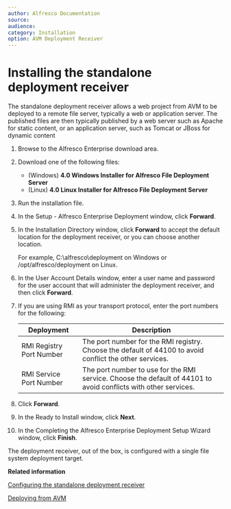 ```yaml
---
author: Alfresco Documentation
source: 
audience: 
category: Installation
option: AVM Deployment Receiver
---
```


# Installing the standalone deployment receiver

The standalone deployment receiver allows a web project from AVM to be deployed to a remote file server, typically a web or application server. The published files are then typically published by a web server such as Apache for static content, or an application server, such as Tomcat or JBoss for dynamic content

1.  Browse to the Alfresco Enterprise download area.

2.  Download one of the following files:

    -   \(Windows\) **4.0 Windows Installer for Alfresco File Deployment Server**
    -   \(Linux\) **4.0 Linux Installer for Alfresco File Deployment Server**
3.  Run the installation file.

4.  In the Setup - Alfresco Enterprise Deployment window, click **Forward**.

5.  In the Installation Directory window, click **Forward** to accept the default location for the deployment receiver, or you can choose another location.

    For example, C:\\alfresco\\deployment on Windows or /opt/alfresco/deployment on Linux.

6.  In the User Account Details window, enter a user name and password for the user account that will administer the deployment receiver, and then click **Forward**.

7.  If you are using RMI as your transport protocol, enter the port numbers for the following:

    |**Deployment**|**Description**|
    |--------------|---------------|
    |RMI Registry Port Number|The port number for the RMI registry. Choose the default of 44100 to avoid conflict the other services.|
    |RMI Service Port Number|The port number to use for the RMI service. Choose the default of 44101 to avoid conflicts with other services.|

8.  Click **Forward**.

9.  In the Ready to Install window, click **Next**.

10. In the Completing the Alfresco Enterprise Deployment Setup Wizard window, click **Finish**.


The deployment receiver, out of the box, is configured with a single file system deployment target.

**Related information**  


[Configuring the standalone deployment receiver](wcm-deploymenttarget-default.md)

[Deploying from AVM](../concepts/wcm-deployment-intro.md)

